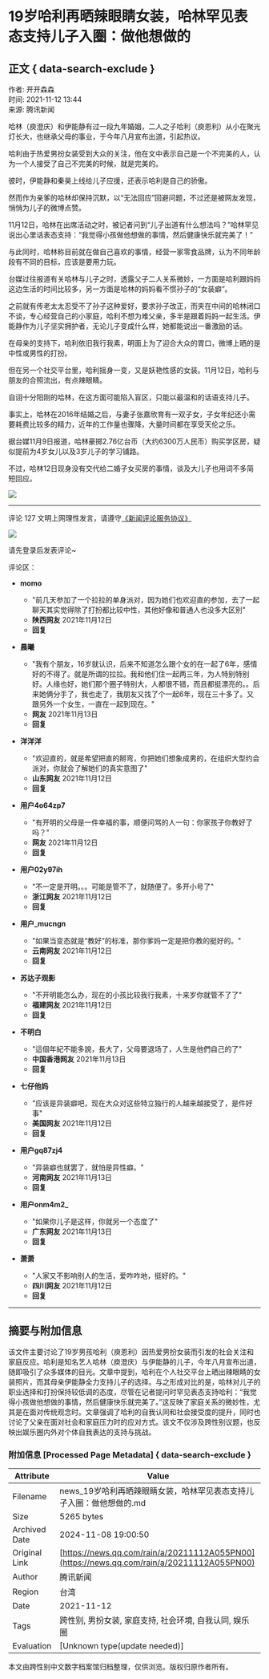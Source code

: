 # 19岁哈利再晒辣眼睛女装，哈林罕见表态支持儿子入圈：做他想做的

## 正文 { data-search-exclude }


作者: 开开森森  
时间: 2021-11-12 13:44  
来源: 腾讯新闻  

哈林（庾澄庆）和伊能静有过一段九年婚姻，二人之子哈利（庾恩利）从小在聚光灯长大，也继承父母的事业，于今年八月宣布出道，引起热议。

哈利由于热爱男扮女装受到大众的关注，他在文中表示自己是一个不完美的人，认为一个人接受了自己不完美的时候，就是完美的。

彼时，伊能静和秦昊上线给儿子应援，还表示哈利是自己的骄傲。

然而作为亲爹的哈林却保持沉默，以“无法回应”回避问题，不过还是被网友发现，悄悄为儿子的微博点赞。

11月12日，哈林在出席活动之时，被记者问到“儿子出道有什么想法吗？”哈林罕见说出心里话表态支持：“我觉得小孩做他想做的事情，然后健康快乐就完美了！”

与此同时，哈林称目前就在做自己喜欢的事情，经营一家零食品牌，认为不同年龄段有不同的目标，应该是要用力玩。

台媒过往报道有关哈林与儿子之时，透露父子二人关系微妙，一方面是哈利跟妈妈这边生活的时间比较多，另一方面是哈林的妈妈看不惯孙子的“女装癖”。

之前就有传老太太忍受不了孙子这种爱好，要求孙子改正，而夹在中间的哈林闭口不谈，专心经营自己的小家庭，哈利不想为难父亲，多半是跟着妈妈一起生活。伊能静作为儿子坚实拥护者，无论儿子变成什么样，她都能说出一番激励的话。

在母亲的支持下，哈利依旧我行我素，明面上为了迎合大众的胃口，微博上晒的是中性或男性的打扮。

但在另一个社交平台里，哈利摇身一变，又是妖艳性感的女装。11月12日，哈利与朋友的合照流出，有点辣眼睛。

自诩十分阳刚的哈林，在这方面可能陷入盲区，只能以最温和的话语支持儿子。

事实上，哈林在2016年结婚之后，与妻子张嘉欣育有一双子女，子女年纪还小需要耗费比较多的精力，近年的工作量也骤降，大量时间都在享受天伦之乐。

据台媒11月9日报道，哈林豪掷2.76亿台币（大约6300万人民币）购买学区房，疑似提前为4岁女儿以及3岁儿子的学习铺路。

不过，哈林12日现身没有交代给二婚子女买房的事情，谈及大儿子也用词不多简短回应。

![](https://inews.gtimg.com/newsapp_bt/0/1012205723968_6694/0)

---

评论 127 文明上网理性发言，请遵守[《新闻评论服务协议》](https://new.qq.com/static/coralinfo.htm)

![](http://inews.gtimg.com/newsapp_ls/0/12597139796/0)

请先登录后发表评论~

评论区：

- **momo**
  - "前几天参加了一个拉拉的单身派对，因为她们也欢迎直的参加，去了一起聊天其实觉得除了打扮都比较中性，其他好像和普通人也没多大区别"
  - **陕西网友** 2021年11月12日 
  - **回复**

- **晨曦**
  - "我有个朋友，16岁就认识，后来不知道怎么跟个女的在一起了6年，感情好的不得了。就是所谓的拉拉。我和他们住一起两三年，为人特别特别好。人缘也好，她们那个圈子特别大，人都很不错，而且都挺漂亮的。。后来她俩分手了，我也走了，我朋友又找了个一起6年，现在三十多了。又跟另外一个女生，一直在一起到现在。"
  - **网友** 2021年11月13日 
  - **回复**

- **洋洋洋**
  - "欢迎直的，就是希望把直的掰弯，你把她们想象成男的，在组织大型约会派对，你就会了解她们的真实意图了"
  - **山东网友** 2021年11月12日 
  - **回复**

- **用户4o64zp7**
  - "有开明的父母是一件幸福的事，顺便问骂的人一句：你家孩子你教好了吗？"
  - **网友** 2021年11月12日 
  - **回复**

- **用户02y97ih**
  - "不一定是开明。。。可能是管不了，就随便了。多开小号了"
  - **浙江网友** 2021年11月12日 
  - **回复**

- **用户\_mucngn**
  - "如果当变态就是“教好”的标准，那你爹妈一定是把你教的挺好的。"
  - **云南网友** 2021年11月12日 
  - **回复**

- **苏达子观影**
  - "不开明能怎么办，现在的小孩比较我行我素，十来岁你就管不了了"
  - **福建网友** 2021年11月12日 
  - **回复**

- **不明白**
  - "這個年紀不能多說，長大了，父母要退场了，人生是他們自己的了"
  - **中国香港网友** 2021年11月13日 
  - **回复**

- **七仔他妈**
  - "应该是异装癖吧，现在大众对这些特立独行的人越来越接受了，是件好事"
  - **美国网友** 2021年11月12日 
  - **回复**

- **用户gq87zj4**
  - "异装癖也就罢了，就怕是异性癖。"
  - **河南网友** 2021年11月13日 
  - **回复**

- **用户onm4m2\_**
  - "如果你儿子是这样，你就另一个态度了"
  - **广东网友** 2021年11月13日 
  - **回复**

- **萧萧**
  - "人家又不影响别人的生活，爱咋咋地，挺好的。"
  - **四川网友** 2021年11月12日 
  - **回复**

---

## 摘要与附加信息

<!-- tcd_abstract -->
该文件主要讨论了19岁男孩哈利（庾恩利）因热爱男扮女装而引发的社会关注和家庭反应。哈利是知名艺人哈林（庾澄庆）与伊能静的儿子，今年八月宣布出道，随即吸引了众多媒体的目光。文章中提到，哈利在个人社交平台上晒出辣眼睛的女装照片，而其母亲伊能静全力支持儿子的选择。与之形成对比的是，哈林对儿子的职业选择和打扮保持较低调的态度，尽管在记者提问时罕见表态支持哈利：“我觉得小孩做他想做的事情，然后健康快乐就完美了。”这反映了家庭关系的微妙性，尤其是在面对传统观念时。文章强调了哈利的自我认同和社会接受度的提升，同时也讨论了父亲在面对社会和家庭压力时的应对方式。该文不仅涉及跨性别议题，也反映出娱乐圈内外对个体自我表达的支持与挑战。
<!-- tcd_abstract_end -->

### 附加信息 [Processed Page Metadata] { data-search-exclude }

| Attribute       | Value                                  |
|-----------------|----------------------------------------|
| Filename        | news_19岁哈利再晒辣眼睛女装，哈林罕见表态支持儿子入圈：做他想做的.md                             |
| Size            | 5265 bytes                           |
| Archived Date   | 2024-11-08 19:00:50                             |
| Original Link   | [https://news.qq.com/rain/a/20211112A055PN00](https://news.qq.com/rain/a/20211112A055PN00)                       |
| Author          | 腾讯新闻                               |
| Region          | 台湾                               |
| Date            | 2021-11-12                                 |
| Tags            | 跨性别, 男扮女装, 家庭支持, 社会环境, 自我认同, 娱乐圈                                 |
| Evaluation            | [Unknown type(update needed)]                                 |
<!-- tcd_table_end -->

本文由跨性别中文数字档案馆归档整理，仅供浏览。版权归原作者所有。
